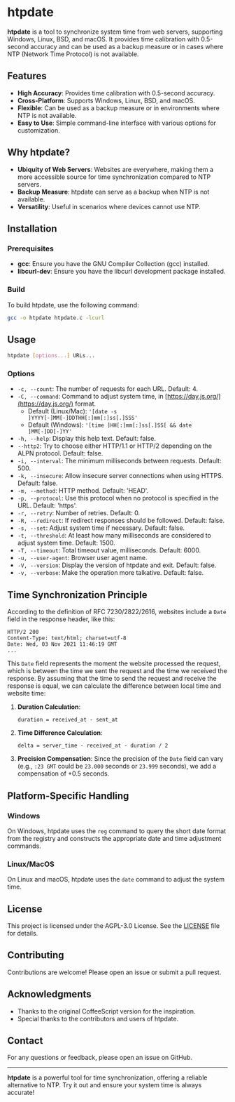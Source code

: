 # htpdate

**htpdate** is a tool to synchronize system time from web servers, supporting Windows, Linux, BSD, and macOS. It provides time calibration with 0.5-second accuracy and can be used as a backup measure or in cases where NTP (Network Time Protocol) is not available.

## Features

- **High Accuracy**: Provides time calibration with 0.5-second accuracy.
- **Cross-Platform**: Supports Windows, Linux, BSD, and macOS.
- **Flexible**: Can be used as a backup measure or in environments where NTP is not available.
- **Easy to Use**: Simple command-line interface with various options for customization.

## Why htpdate?

- **Ubiquity of Web Servers**: Websites are everywhere, making them a more accessible source for time synchronization compared to NTP servers.
- **Backup Measure**: htpdate can serve as a backup when NTP is not available.
- **Versatility**: Useful in scenarios where devices cannot use NTP.

## Installation

### Prerequisites

- **gcc**: Ensure you have the GNU Compiler Collection (gcc) installed.
- **libcurl-dev**: Ensure you have the libcurl development package installed.

### Build

To build htpdate, use the following command:

```sh
gcc -o htpdate htpdate.c -lcurl
```

## Usage

```sh
htpdate [options...] URLs...
```

### Options

- `-c, --count`: The number of requests for each URL. Default: 4.
- `-C, --command`: Command to adjust system time, in [https://day.js.org/](https://day.js.org/) format.
  - Default (Linux/Mac): `'[date -s ]YYYY[-]MM[-]DDTHH[:]mm[:]ss[.]SSS'`
  - Default (Windows): `'[time ]HH[:]mm[:]ss[.]SS[ && date ]MM[-]DD[-]YY'`
- `-h, --help`: Display this help text. Default: false.
- `--http2`: Try to choose either HTTP/1.1 or HTTP/2 depending on the ALPN protocol. Default: false.
- `-i, --interval`: The minimum milliseconds between requests. Default: 500.
- `-k, --insecure`: Allow insecure server connections when using HTTPS. Default: false.
- `-m, --method`: HTTP method. Default: 'HEAD'.
- `-p, --protocol`: Use this protocol when no protocol is specified in the URL. Default: 'https'.
- `-r, --retry`: Number of retries. Default: 0.
- `-R, --redirect`: If redirect responses should be followed. Default: false.
- `-s, --set`: Adjust system time if necessary. Default: false.
- `-t, --threshold`: At least how many milliseconds are considered to adjust system time. Default: 1500.
- `-T, --timeout`: Total timeout value, milliseconds. Default: 6000.
- `-u, --user-agent`: Browser user agent name.
- `-V, --version`: Display the version of htpdate and exit. Default: false.
- `-v, --verbose`: Make the operation more talkative. Default: false.

## Time Synchronization Principle

According to the definition of RFC 7230/2822/2616, websites include a `Date` field in the response header, like this:

```
HTTP/2 200
Content-Type: text/html; charset=utf-8
Date: Wed, 03 Nov 2021 11:46:19 GMT
...
```

This `Date` field represents the moment the website processed the request, which is between the time we sent the request and the time we received the response. By assuming that the time to send the request and receive the response is equal, we can calculate the difference between local time and website time:

1. **Duration Calculation**:
   ```
   duration = received_at - sent_at
   ```

2. **Time Difference Calculation**:
   ```
   delta = server_time - received_at - duration / 2
   ```

3. **Precision Compensation**:
   Since the precision of the `Date` field can vary (e.g., `:23 GMT` could be `23.000` seconds or `23.999` seconds), we add a compensation of +0.5 seconds.

## Platform-Specific Handling

### Windows

On Windows, htpdate uses the `reg` command to query the short date format from the registry and constructs the appropriate date and time adjustment commands.

### Linux/MacOS

On Linux and macOS, htpdate uses the `date` command to adjust the system time.

## License

This project is licensed under the AGPL-3.0 License. See the [LICENSE](LICENSE) file for details.

## Contributing

Contributions are welcome! Please open an issue or submit a pull request.

## Acknowledgments

- Thanks to the original CoffeeScript version for the inspiration.
- Special thanks to the contributors and users of htpdate.

## Contact

For any questions or feedback, please open an issue on GitHub.

---

**htpdate** is a powerful tool for time synchronization, offering a reliable alternative to NTP. Try it out and ensure your system time is always accurate!
